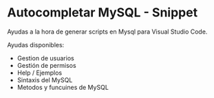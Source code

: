 # Autocompletar MySQL - Snippet
Ayudas a la hora de generar scripts en Mysql para Visual Studio Code.

Ayudas disponibles:
- Gestion de usuarios
- Gestión de permisos
- Help / Ejemplos
- Sintaxis del MySQL
- Metodos y funcuines de MySQL
